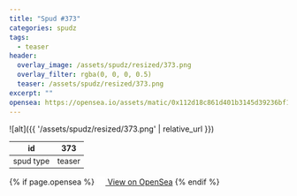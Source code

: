 ```yaml
---
title: "Spud #373"
categories: spudz
tags:
  - teaser
header:
  overlay_image: /assets/spudz/resized/373.png
  overlay_filter: rgba(0, 0, 0, 0.5)
  teaser: /assets/spudz/resized/373.png
excerpt: ""
opensea: https://opensea.io/assets/matic/0x112d18c861d401b3145d39236bf149f01e18beed/373
---
```

![alt]({{ '/assets/spudz/resized/373.png' | relative_url }})

| id | 373 |
|-|-|
| spud type | teaser |

{% if page.opensea %}
<a href="{{page.opensea}}" class="btn btn--info" onclick="window.open(this.href, '_blank'); return false;"><img src="/assets/images/opensea.svg" width="16px"><span>  View on OpenSea</span></a>
{% endif %}
